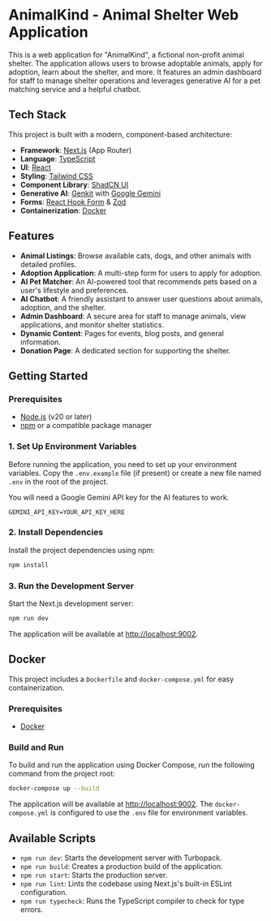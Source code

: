 # AnimalKind - Animal Shelter Web Application

This is a web application for "AnimalKind", a fictional non-profit animal shelter. The application allows users to browse adoptable animals, apply for adoption, learn about the shelter, and more. It features an admin dashboard for staff to manage shelter operations and leverages generative AI for a pet matching service and a helpful chatbot.

## Tech Stack

This project is built with a modern, component-based architecture:

- **Framework**: [Next.js](https://nextjs.org/) (App Router)
- **Language**: [TypeScript](https://www.typescriptlang.org/)
- **UI**: [React](https://react.dev/)
- **Styling**: [Tailwind CSS](https://tailwindcss.com/)
- **Component Library**: [ShadCN UI](https://ui.shadcn.com/)
- **Generative AI**: [Genkit](https://firebase.google.com/docs/genkit) with [Google Gemini](https://deepmind.google.com/technologies/gemini/)
- **Forms**: [React Hook Form](https://react-hook-form.com/) & [Zod](https://zod.dev/)
- **Containerization**: [Docker](https://www.docker.com/)

## Features

- **Animal Listings**: Browse available cats, dogs, and other animals with detailed profiles.
- **Adoption Application**: A multi-step form for users to apply for adoption.
- **AI Pet Matcher**: An AI-powered tool that recommends pets based on a user's lifestyle and preferences.
- **AI Chatbot**: A friendly assistant to answer user questions about animals, adoption, and the shelter.
- **Admin Dashboard**: A secure area for staff to manage animals, view applications, and monitor shelter statistics.
- **Dynamic Content**: Pages for events, blog posts, and general information.
- **Donation Page**: A dedicated section for supporting the shelter.

## Getting Started

### Prerequisites

- [Node.js](https://nodejs.org/en) (v20 or later)
- [npm](https://www.npmjs.com/) or a compatible package manager

### 1. Set Up Environment Variables

Before running the application, you need to set up your environment variables. Copy the `.env.example` file (if present) or create a new file named `.env` in the root of the project.

You will need a Google Gemini API key for the AI features to work.

```
GEMINI_API_KEY=YOUR_API_KEY_HERE
```

### 2. Install Dependencies

Install the project dependencies using npm:

```bash
npm install
```

### 3. Run the Development Server

Start the Next.js development server:

```bash
npm run dev
```

The application will be available at [http://localhost:9002](http://localhost:9002).

## Docker

This project includes a `Dockerfile` and `docker-compose.yml` for easy containerization.

### Prerequisites

- [Docker](https://www.docker.com/products/docker-desktop/)

### Build and Run

To build and run the application using Docker Compose, run the following command from the project root:

```bash
docker-compose up --build
```

The application will be available at [http://localhost:9002](http://localhost:9002). The `docker-compose.yml` is configured to use the `.env` file for environment variables.

## Available Scripts

- `npm run dev`: Starts the development server with Turbopack.
- `npm run build`: Creates a production build of the application.
- `npm run start`: Starts the production server.
- `npm run lint`: Lints the codebase using Next.js's built-in ESLint configuration.
- `npm run typecheck`: Runs the TypeScript compiler to check for type errors.
